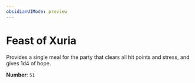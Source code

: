 ```yaml
---
obsidianUIMode: preview
---
```

# Feast of Xuria

Provides a single meal for the party that clears all hit points and stress, and gives 1d4 of hope.

**Number**: `51`